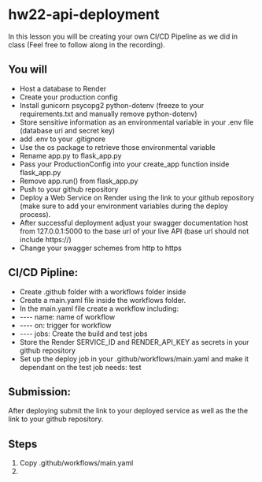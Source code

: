 # hw22-api-deployment
In this lesson you will be creating your own CI/CD Pipeline as we did in class (Feel free to follow along in the recording). 

## You will
-   Host a database to Render
-   Create your production config
-   Install gunicorn psycopg2 python-dotenv (freeze to your requirements.txt and manually remove python-dotenv)
-   Store sensitive information as an environmental variable in your .env file (database uri and secret key)
-   add .env to your .gitignore
-   Use the os package to retrieve those environmental variable
-   Rename app.py to flask_app.py
-   Pass your ProductionConfig into your create_app function inside flask_app.py
-   Remove app.run() from flask_app.py
-   Push to your github repository
-   Deploy a Web Service on Render using the link to your github repository (make sure to add your environment variables during the deploy process).
-   After successful deployment adjust your swagger documentation host from 127.0.0.1:5000 to the base url of your live API (base url should not include https://)
-   Change your swagger schemes from http to https

## CI/CD Pipline:
-   Create .github folder with a workflows folder inside
-   Create a main.yaml file inside the workflows folder.
-   In the main.yaml file create a workflow including:
-   ---- name: name of workflow
-   ---- on: trigger for workflow
-   ---- jobs: Create the build and test jobs 
-   Store the Render SERVICE_ID and RENDER_API_KEY as secrets in your github repository
-   Set up the deploy job in your .github/workflows/main.yaml and make it dependant on the test job needs: test

## Submission:
After deploying submit the link to your deployed service as well as the the link to your github repository.

## Steps
1. Copy .github/workflows/main.yaml 
2. 